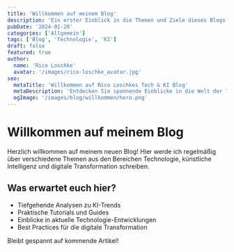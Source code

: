 ```yaml
---
title: 'Willkommen auf meinem Blog'
description: 'Ein erster Einblick in die Themen und Ziele dieses Blogs über Technologie, KI und digitale Transformation'
pubDate: '2024-01-20'
categories: ['Allgemein']
tags: ['Blog', 'Technologie', 'KI']
draft: false
featured: true
author:
  name: 'Rico Loschke'
  avatar: '/images/rico-loschke_avatar.jpg'
seo:
  metaTitle: 'Willkommen auf Rico Loschkes Tech & KI Blog'
  metaDescription: 'Entdecken Sie spannende Einblicke in die Welt der Technologie, künstlichen Intelligenz und digitalen Transformation.'
  ogImage: '/images/blog/willkommen/hero.png'
---
```


# Willkommen auf meinem Blog

Herzlich willkommen auf meinem neuen Blog! Hier werde ich regelmäßig über verschiedene Themen aus den Bereichen Technologie, künstliche Intelligenz und digitale Transformation schreiben.

## Was erwartet euch hier?

- Tiefgehende Analysen zu KI-Trends
- Praktische Tutorials und Guides
- Einblicke in aktuelle Technologie-Entwicklungen
- Best Practices für die digitale Transformation

Bleibt gespannt auf kommende Artikel!
